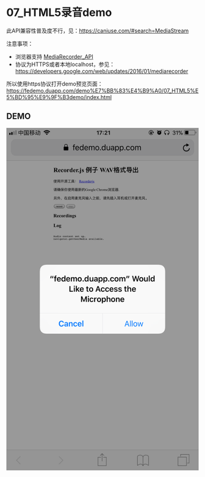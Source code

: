 

# 07_HTML5录音demo

此API兼容性普及度不行，见：https://caniuse.com/#search=MediaStream


注意事项：

- 浏览器支持 [MediaRecorder_API](https://developer.mozilla.org/en-US/docs/Web/API/MediaRecorder_API)
- 协议为HTTPS或者本地localhost，参见：https://developers.google.com/web/updates/2016/01/mediarecorder

所以使用https协议打开demo预览页面：https://fedemo.duapp.com/demo%E7%BB%83%E4%B9%A0/07_HTML5%E5%BD%95%E9%9F%B3demo/index.html


## DEMO

![demo.png](./demo.png)